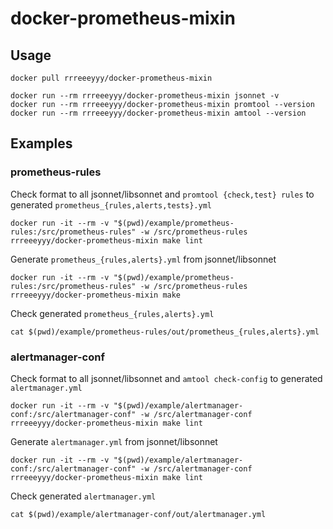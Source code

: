 # docker-prometheus-mixin

## Usage

```
docker pull rrreeeyyy/docker-prometheus-mixin
```

```
docker run --rm rrreeeyyy/docker-prometheus-mixin jsonnet -v
docker run --rm rrreeeyyy/docker-prometheus-mixin promtool --version
docker run --rm rrreeeyyy/docker-prometheus-mixin amtool --version
```

## Examples

### prometheus-rules

Check format to all jsonnet/libsonnet and `promtool {check,test} rules` to generated `prometheus_{rules,alerts,tests}.yml`

```
docker run -it --rm -v "$(pwd)/example/prometheus-rules:/src/prometheus-rules" -w /src/prometheus-rules rrreeeyyy/docker-prometheus-mixin make lint
```

Generate `prometheus_{rules,alerts}.yml` from jsonnet/libsonnet

```
docker run -it --rm -v "$(pwd)/example/prometheus-rules:/src/prometheus-rules" -w /src/prometheus-rules rrreeeyyy/docker-prometheus-mixin make
```

Check generated `prometheus_{rules,alerts}.yml`

```
cat $(pwd)/example/prometheus-rules/out/prometheus_{rules,alerts}.yml
```

### alertmanager-conf

Check format to all jsonnet/libsonnet and `amtool check-config` to generated `alertmanager.yml`

```
docker run -it --rm -v "$(pwd)/example/alertmanager-conf:/src/alertmanager-conf" -w /src/alertmanager-conf rrreeeyyy/docker-prometheus-mixin make lint
```

Generate `alertmanager.yml` from jsonnet/libsonnet

```
docker run -it --rm -v "$(pwd)/example/alertmanager-conf:/src/alertmanager-conf" -w /src/alertmanager-conf rrreeeyyy/docker-prometheus-mixin make lint
```

Check generated `alertmanager.yml`

```
cat $(pwd)/example/alertmanager-conf/out/alertmanager.yml
```
